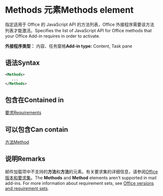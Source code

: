 # <a name="methods-element"></a><span data-ttu-id="06682-101">Methods 元素</span><span class="sxs-lookup"><span data-stu-id="06682-101">Methods element</span></span>

<span data-ttu-id="06682-102">指定适用于 Office 的 JavaScript API 的方法列表，Office 外接程序需要该方法列表才能激活。</span><span class="sxs-lookup"><span data-stu-id="06682-102">Specifies the list of JavaScript API for Office methods that your Office Add-in requires in order to activate.</span></span>

<span data-ttu-id="06682-103">**外接程序类型：** 内容、任务窗格</span><span class="sxs-lookup"><span data-stu-id="06682-103">**Add-in type:** Content, Task pane</span></span>

## <a name="syntax"></a><span data-ttu-id="06682-104">语法</span><span class="sxs-lookup"><span data-stu-id="06682-104">Syntax</span></span>

```XML
<Methods>
   ...
</Methods>
```

## <a name="contained-in"></a><span data-ttu-id="06682-105">包含在</span><span class="sxs-lookup"><span data-stu-id="06682-105">Contained in</span></span>

[<span data-ttu-id="06682-106">要求</span><span class="sxs-lookup"><span data-stu-id="06682-106">Requirements</span></span>](requirements.md)

## <a name="can-contain"></a><span data-ttu-id="06682-107">可以包含</span><span class="sxs-lookup"><span data-stu-id="06682-107">Can contain</span></span>

[<span data-ttu-id="06682-108">方法</span><span class="sxs-lookup"><span data-stu-id="06682-108">Method</span></span>](method.md)

## <a name="remarks"></a><span data-ttu-id="06682-109">说明</span><span class="sxs-lookup"><span data-stu-id="06682-109">Remarks</span></span>

<span data-ttu-id="06682-110">邮件加载项中不支持的**方法**和**方法**的元素。有关要求集的详细信息，请参阅[Office 版本和要求集](https://docs.microsoft.com/office/dev/add-ins/develop/office-versions-and-requirement-sets)。</span><span class="sxs-lookup"><span data-stu-id="06682-110">The  **Methods** and **Method** elements aren't supported in mail add-ins. For more information about requirement sets, see [Office versions and requirement sets](https://docs.microsoft.com/office/dev/add-ins/develop/office-versions-and-requirement-sets).</span></span>

